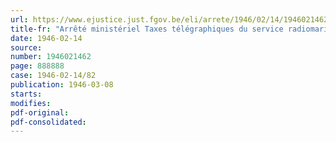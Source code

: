 ```yaml
---
url: https://www.ejustice.just.fgov.be/eli/arrete/1946/02/14/1946021462/justel
title-fr: "Arrêté ministériel Taxes télégraphiques du service radiomaritime"
date: 1946-02-14
source:
number: 1946021462
page: 888888
case: 1946-02-14/82
publication: 1946-03-08
starts:
modifies:
pdf-original:
pdf-consolidated:
---
```


